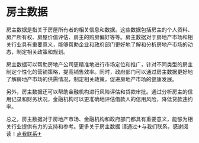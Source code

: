 # 房主数据

房主数据是指关于房屋所有者的相关信息和数据。这些数据包括房主的个人资料、房产所有权、房屋价值评估、房主的购房偏好等等。房主数据对于房地产市场和相关行业具有重要意义，能够帮助企业和政府部门更好地了解和分析房地产市场的动态，制定相关政策和规划。

房主数据可以帮助房地产公司更精准地进行市场定位和推广，针对不同类型的房主制定个性化的营销策略，提高销售效率。同时，政府部门可以通过房主数据更好地了解房地产市场的供需情况，制定相关政策，促进房地产市场的健康发展。

另外，房主数据还可以帮助金融机构进行风险评估和贷款审批。通过分析房主的信用记录和财务状况，金融机构可以更准确地评估借款人的信用风险，降低贷款违约率。

总之，房主数据对于房地产市场、金融机构和政府部门都具有重要意义，能够为相关行业提供有力的支持和参考。更多关于房主数据 请通过✈与我们联系，感谢阅读！[点我联系✈](https://my.k02.cc)